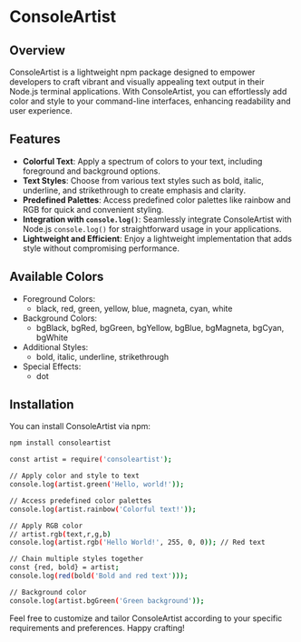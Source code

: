# ConsoleArtist

## Overview

ConsoleArtist is a lightweight npm package designed to empower developers to craft vibrant and visually appealing text output in their Node.js terminal applications. With ConsoleArtist, you can effortlessly add color and style to your command-line interfaces, enhancing readability and user experience.

## Features

- **Colorful Text**: Apply a spectrum of colors to your text, including foreground and background options.
- **Text Styles**: Choose from various text styles such as bold, italic, underline, and strikethrough to create emphasis and clarity.
- **Predefined Palettes**: Access predefined color palettes like rainbow and RGB for quick and convenient styling.
- **Integration with `console.log()`**: Seamlessly integrate ConsoleArtist with Node.js `console.log()` for straightforward usage in your applications.
- **Lightweight and Efficient**: Enjoy a lightweight implementation that adds style without compromising performance.

## Available Colors

- Foreground Colors:
  - black, red, green, yellow, blue, magneta, cyan, white
- Background Colors:
  - bgBlack, bgRed, bgGreen, bgYellow, bgBlue, bgMagneta, bgCyan, bgWhite
- Additional Styles:
  - bold, italic, underline, strikethrough
- Special Effects:
  - dot

## Installation

You can install ConsoleArtist via npm:

```bash
npm install consoleartist

const artist = require('consoleartist');

// Apply color and style to text
console.log(artist.green('Hello, world!'));

// Access predefined color palettes
console.log(artist.rainbow('Colorful text!'));

// Apply RGB color
// artist.rgb(text,r,g,b)
console.log(artist.rgb('Hello World!', 255, 0, 0)); // Red text

// Chain multiple styles together
const {red, bold} = artist;
console.log(red(bold('Bold and red text')));

// Background color
console.log(artist.bgGreen('Green background'));
```

Feel free to customize and tailor ConsoleArtist according to your specific requirements and preferences. Happy crafting!
